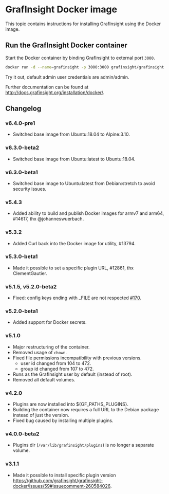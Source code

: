# GrafInsight Docker image

This topic contains instructions for installing GrafInsight using the Docker image.

## Run the GrafInsight Docker container

Start the Docker container by binding GrafInsight to external port `3000`.

```bash
docker run -d --name=grafinsight -p 3000:3000 grafinsight/grafinsight
```

Try it out, default admin user credentials are admin/admin.

Further documentation can be found at http://docs.grafinsight.org/installation/docker/.

## Changelog

### v6.4.0-pre1

- Switched base image from Ubuntu:18.04 to Alpine:3.10.

### v6.3.0-beta2
- Switched base image from Ubuntu:latest to Ubuntu:18.04.

### v6.3.0-beta1
- Switched base image to Ubuntu:latest from Debian:stretch to avoid security issues.

### v5.4.3
- Added ability to build and publish Docker images for armv7 and arm64, #14617, thx @johanneswuerbach.

### v5.3.2
- Added Curl back into the Docker image for utility, #13794.

### v5.3.0-beta1
- Made it possible to set a specific plugin URL, #12861, thx ClementGautier.

### v5.1.5, v5.2.0-beta2
- Fixed: config keys ending with _FILE are not respected [#170](https://github.com/grafinsight/grafinsight-docker/issues/170).

### v5.2.0-beta1
- Added support for Docker secrets.

### v5.1.0
- Major restructuring of the container.
- Removed usage of `chown`.
- Fixed file permissions incompatibility with previous versions.
  * user id changed from 104 to 472.
  * group id changed from 107 to 472.
- Runs as the GrafInsight user by default (instead of root).
- Removed all default volumes.

### v4.2.0
- Plugins are now installed into ${GF_PATHS_PLUGINS}.
- Building the container now requires a full URL to the Debian package instead of just the version.
- Fixed bug caused by installing multiple plugins.

### v4.0.0-beta2
- Plugins dir (`/var/lib/grafinsight/plugins`) is no longer a separate volume.

### v3.1.1
- Made it possible to install specific plugin version https://github.com/grafinsight/grafinsight-docker/issues/59#issuecomment-260584026.
